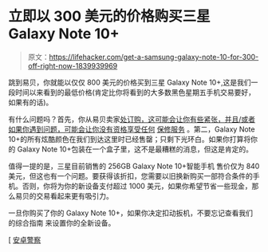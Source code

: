 # 立即以 300 美元的价格购买三星 Galaxy Note 10+

> 原文：<https://lifehacker.com/get-a-samsung-galaxy-note-10-for-300-off-right-now-1839939969>

跳到易贝，你就能以仅仅 800 美元的价格买到三星 Galaxy Note 10+,这是我们一段时间以来看到的最低价格(肯定比你将看到的大多数黑色星期五手机交易要好，如果有的话)。



有什么问题吗？首先，你从易贝卖家[处订购，这可能会让你有些紧张，并且/或者如果你遇到问题，可能会让你没有资格享受任何](https://www.ebay.com/itm/Samsung-Galaxy-Note-10-Plus-SM-N9750-DS-256GB-12GB-RAM-FACTORY-UNLOCKED-6-8/202758997146) [保修服务](https://www.samsung.com/us/support/warranty/) 。第二，Galaxy Note 10+的所有炫酷颜色在我们到达这里时已经售罄；只剩下光环白。如果你打算将你的 Galaxy Note 10+包装在一个盒子里，这不是最糟糕的消息，但这是肯定的。

值得一提的是，三星目前销售的 256GB Galaxy Note 10+智能手机 售价仅为 840 美元，但这也有一个问题。要获得该折扣，您需要以旧换新购买一部符合条件的手机。否则，你将为你的新设备支付超过 1000 美元，如果你希望节省一些现金，那么易贝的交易看起来更有吸引力。

一旦你购买了你的 Galaxy Note 10+，如果你决定扣动扳机，不要忘记查看我们的综合指南 来设置你的全新设备。

[ [安卓警察](https://www.androidpolice.com/2019/11/18/samsung-galaxy-note-10-plus-deal-sale/)